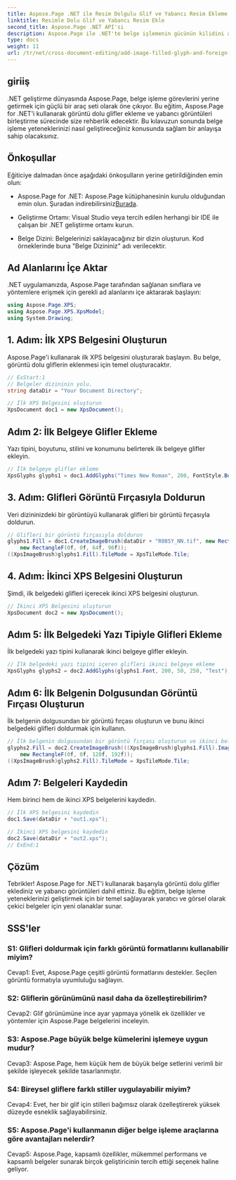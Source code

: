 ```yaml
---
title: Aspose.Page .NET ile Resim Dolgulu Glif ve Yabancı Resim Ekleme
linktitle: Resimle Dolu Glif ve Yabancı Resim Ekle
second_title: Aspose.Page .NET API'si
description: Aspose.Page ile .NET'te belge işlemenin gücünün kilidini açın. Görüntü dolu glifleri zahmetsizce ekleyin. Görselleri geliştirin ve iş akışınızı kolaylaştırın.
type: docs
weight: 11
url: /tr/net/cross-document-editing/add-image-filled-glyph-and-foreign-image/
---
```

## giriiş

.NET geliştirme dünyasında Aspose.Page, belge işleme görevlerini yerine getirmek için güçlü bir araç seti olarak öne çıkıyor. Bu eğitim, Aspose.Page for .NET'i kullanarak görüntü dolu glifler ekleme ve yabancı görüntüleri birleştirme sürecinde size rehberlik edecektir. Bu kılavuzun sonunda belge işleme yeteneklerinizi nasıl geliştireceğiniz konusunda sağlam bir anlayışa sahip olacaksınız.

## Önkoşullar

Eğiticiye dalmadan önce aşağıdaki önkoşulların yerine getirildiğinden emin olun:

-  Aspose.Page for .NET: Aspose.Page kütüphanesinin kurulu olduğundan emin olun. Şuradan indirebilirsiniz[Burada](https://releases.aspose.com/page/net/).

- Geliştirme Ortamı: Visual Studio veya tercih edilen herhangi bir IDE ile çalışan bir .NET geliştirme ortamı kurun.

- Belge Dizini: Belgelerinizi saklayacağınız bir dizin oluşturun. Kod örneklerinde buna "Belge Dizininiz" adı verilecektir.

## Ad Alanlarını İçe Aktar

.NET uygulamanızda, Aspose.Page tarafından sağlanan sınıflara ve yöntemlere erişmek için gerekli ad alanlarını içe aktararak başlayın:

```csharp
using Aspose.Page.XPS;
using Aspose.Page.XPS.XpsModel;
using System.Drawing;
```

## 1. Adım: İlk XPS Belgesini Oluşturun

Aspose.Page'i kullanarak ilk XPS belgesini oluşturarak başlayın. Bu belge, görüntü dolu gliflerin eklenmesi için temel oluşturacaktır.

```csharp
// ExStart:1
// Belgeler dizininin yolu.
string dataDir = "Your Document Directory";

// İlk XPS Belgesini oluşturun
XpsDocument doc1 = new XpsDocument();
```

## Adım 2: İlk Belgeye Glifler Ekleme

Yazı tipini, boyutunu, stilini ve konumunu belirterek ilk belgeye glifler ekleyin.

```csharp
// İlk belgeye glifler ekleme
XpsGlyphs glyphs1 = doc1.AddGlyphs("Times New Roman", 200, FontStyle.Bold, 50, 250, "Test");
```

## 3. Adım: Glifleri Görüntü Fırçasıyla Doldurun

Veri dizininizdeki bir görüntüyü kullanarak glifleri bir görüntü fırçasıyla doldurun.

```csharp
// Glifleri bir görüntü fırçasıyla doldurun
glyphs1.Fill = doc1.CreateImageBrush(dataDir + "R08SY_NN.tif", new RectangleF(0f, 0f, 128f, 192f),
    new RectangleF(0f, 0f, 64f, 96f));
((XpsImageBrush)glyphs1.Fill).TileMode = XpsTileMode.Tile;
```

## 4. Adım: İkinci XPS Belgesini Oluşturun

Şimdi, ilk belgedeki glifleri içerecek ikinci XPS belgesini oluşturun.

```csharp
// İkinci XPS Belgesini oluşturun
XpsDocument doc2 = new XpsDocument();
```

## Adım 5: İlk Belgedeki Yazı Tipiyle Glifleri Ekleme

İlk belgedeki yazı tipini kullanarak ikinci belgeye glifler ekleyin.

```csharp
// İlk belgedeki yazı tipini içeren glifleri ikinci belgeye ekleme
XpsGlyphs glyphs2 = doc2.AddGlyphs(glyphs1.Font, 200, 50, 250, "Test");
```

## Adım 6: İlk Belgenin Dolgusundan Görüntü Fırçası Oluşturun

İlk belgenin dolgusundan bir görüntü fırçası oluşturun ve bunu ikinci belgedeki glifleri doldurmak için kullanın.

```csharp
// İlk belgenin dolgusundan bir görüntü fırçası oluşturun ve ikinci belgedeki glifleri doldurun
glyphs2.Fill = doc2.CreateImageBrush(((XpsImageBrush)glyphs1.Fill).Image, new RectangleF(0f, 0f, 128f, 192f),
    new RectangleF(0f, 0f, 128f, 192f));
((XpsImageBrush)glyphs2.Fill).TileMode = XpsTileMode.Tile;
```

## Adım 7: Belgeleri Kaydedin

Hem birinci hem de ikinci XPS belgelerini kaydedin.

```csharp
// İlk XPS belgesini kaydedin
doc1.Save(dataDir + "out1.xps");

// İkinci XPS belgesini kaydedin
doc2.Save(dataDir + "out2.xps");
// ExEnd:1
```

## Çözüm

Tebrikler! Aspose.Page for .NET'i kullanarak başarıyla görüntü dolu glifler eklediniz ve yabancı görüntüleri dahil ettiniz. Bu eğitim, belge işleme yeteneklerinizi geliştirmek için bir temel sağlayarak yaratıcı ve görsel olarak çekici belgeler için yeni olanaklar sunar.

## SSS'ler

### S1: Glifleri doldurmak için farklı görüntü formatlarını kullanabilir miyim?

Cevap1: Evet, Aspose.Page çeşitli görüntü formatlarını destekler. Seçilen görüntü formatıyla uyumluluğu sağlayın.

### S2: Gliflerin görünümünü nasıl daha da özelleştirebilirim?

Cevap2: Glif görünümüne ince ayar yapmaya yönelik ek özellikler ve yöntemler için Aspose.Page belgelerini inceleyin.

### S3: Aspose.Page büyük belge kümelerini işlemeye uygun mudur?

Cevap3: Aspose.Page, hem küçük hem de büyük belge setlerini verimli bir şekilde işleyecek şekilde tasarlanmıştır.

### S4: Bireysel gliflere farklı stiller uygulayabilir miyim?

Cevap4: Evet, her bir glif için stilleri bağımsız olarak özelleştirerek yüksek düzeyde esneklik sağlayabilirsiniz.

### S5: Aspose.Page'i kullanmanın diğer belge işleme araçlarına göre avantajları nelerdir?

Cevap5: Aspose.Page, kapsamlı özellikler, mükemmel performans ve kapsamlı belgeler sunarak birçok geliştiricinin tercih ettiği seçenek haline geliyor.